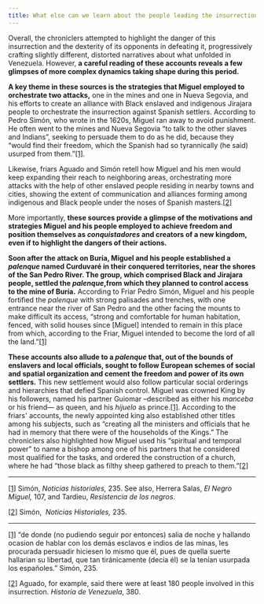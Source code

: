 ```yaml
---
title: What else can we learn about the people leading the insurrection?
---
```


Overall, the chroniclers attempted to highlight the danger of this insurrection and the dexterity of its opponents in defeating it, progressively crafting slightly different, distorted narratives about what unfolded in Venezuela. However, **a careful reading of these accounts reveals a few glimpses of more complex dynamics taking shape during this period.**

**A key theme in these sources is the strategies that Miguel employed to orchestrate two attacks,** one in the mines and one in Nueva Segovia, and his efforts to create an alliance with Black enslaved and indigenous Jirajara people to orchestrate the insurrection against Spanish settlers. According to Pedro Simón, who wrote in the 1620s, Miguel ran away to avoid punishment. He often went to the mines and Nueva Segovia “to talk to the other slaves and Indians”, seeking to persuade them to do as he did, because they “would find their freedom, which the Spanish had so tyrannically (he said) usurped from them.”[[1]](#_ftn1).

Likewise, friars Aguado and Simón retell how Miguel and his men would keep expanding their reach to neighboring areas, orchestrating more attacks with the help of other enslaved people residing in nearby towns and cities, showing the extent of communication and alliances forming among indigenous and Black people under the noses of Spanish masters.[[2]](#_ftn2)

More importantly, **these sources provide a glimpse of the motivations and strategies Miguel and his people employed to achieve freedom and position themselves as *conquistadores* and creators of a new kingdom, even if to highlight the dangers of their actions.**

**Soon after the attack on Buría, Miguel and his people established a *palenque* named Curduvaré in their conquered territories, near the shores of the San Pedro River. The group, which comprised Black and Jirajara people, settled the *palenque*,from which they planned to control access to the mine of Buría.** According to Friar Pedro Simón, Miguel and his people fortified the *palenque* with strong palisades and trenches, with one entrance near the river of San Pedro and the other facing the mounts to make difficult its access, “strong and comfortable for human habitation, fenced, with solid houses since [Miguel] intended to remain in this place from which, according to the Friar, Miguel intended to become the lord of all the land.”[[1]](#_ftn1)

**These accounts also allude to a *palenque* that, out of the bounds of enslavers and local officials, sought to follow European schemes of social and spatial organization and cement the freedom and power of its own settlers.** This new settlement would also follow particular social orderings and hierarchies that defied Spanish control. Miguel was crowned King by his followers, named his partner Guiomar –described as either his _manceba_ or his friend— as queen, and his _hijuelo_ as prince.[[1]](#_ftn1). According to the friars' accounts, the newly appointed king also established other titles among his subjects, such as “creating all the ministers and officials that he had in memory that there were of the households of the Kings.” The chroniclers also highlighted how Miguel used his “spiritual and temporal power” to name a bishop among one of his partners that he considered most qualified for the tasks, and ordered the construction of a church, where he had “those black as filthy sheep gathered to preach to them.”[[2]](#_ftn2) 

---

[[1]](#_ftnref1) Simón, _Noticias historiales,_ 235. See also, Herrera Salas, _El Negro Miguel,_ 107, and Tardieu, _Resistencia de los negros_.

[[2]](#_ftnref2) Simón,  _Noticias Historiales,_ 235.

---

[[1]](#_ftnref1) “de donde (no pudiendo seguir por entonces) salia de noche y hallando ocasion de hablar con los demás esclavos e indios de las minas, les procurada persuadir hiciesen lo mismo que él, pues de quella suerte hallarian su libertad, que tan tiránicamente (decía él) se la tenían usurpada los españoles.” Simón, 235.  

[[2]](#_ftnref2) Aguado, for example, said there were at least 180 people involved in this insurrection. _Historia de Venezuela_, 380.



  



